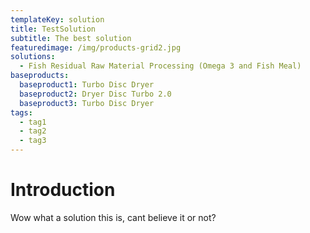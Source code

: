 ```yaml
---
templateKey: solution
title: TestSolution
subtitle: The best solution
featuredimage: /img/products-grid2.jpg
solutions:
  - Fish Residual Raw Material Processing (Omega 3 and Fish Meal)
baseproducts:
  baseproduct1: Turbo Disc Dryer
  baseproduct2: Dryer Disc Turbo 2.0
  baseproduct3: Turbo Disc Dryer
tags:
  - tag1
  - tag2
  - tag3
---
```

# Introduction

Wow what a solution this is, cant believe it or not?
